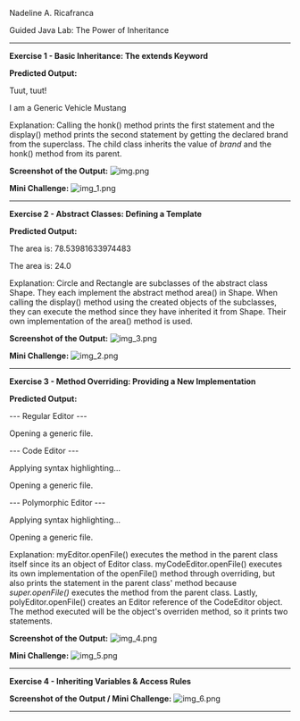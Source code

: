 Nadeline A. Ricafranca

Guided Java Lab: The Power of Inheritance

-------------------------------------------------

**Exercise 1 - Basic Inheritance: The extends Keyword**

**Predicted Output:**

Tuut, tuut!

I am a Generic Vehicle Mustang

Explanation: Calling the honk() method prints the first statement and the display() method prints the second statement by getting the declared brand from the superclass. The child class inherits the value of _brand_ and the honk() method from its parent.

**Screenshot of the Output:** ![img.png](img.png)

**Mini Challenge:** ![img_1.png](img_1.png)

-------------------------------------------------

**Exercise 2 - Abstract Classes: Defining a Template**

**Predicted Output:**

The area is: 78.53981633974483

The area is: 24.0

Explanation: Circle and Rectangle are subclasses of the abstract class Shape. They each implement the abstract method area() in Shape. When calling the display() method using the created objects of the subclasses, they can execute the method since they have inherited it from Shape. Their own implementation of the area() method is used.

**Screenshot of the Output:** ![img_3.png](img_3.png)

**Mini Challenge:** ![img_2.png](img_2.png)

-------------------------------------------------

**Exercise 3 - Method Overriding: Providing a New Implementation**

**Predicted Output:**

--- Regular Editor ---

Opening a generic file.

--- Code Editor ---

Applying syntax highlighting...

Opening a generic file.

--- Polymorphic Editor ---

Applying syntax highlighting...

Opening a generic file.

Explanation: myEditor.openFile() executes the method in the parent class itself since its an object of Editor class. myCodeEditor.openFile() executes its own implementation of the openFile() method through overriding, but also prints the statement in the parent class' method because _super.openFile()_ executes the method from the parent class. Lastly, polyEditor.openFile() creates an Editor reference of the CodeEditor object. The method executed will be the object's overriden method, so it prints two statements.  

**Screenshot of the Output:** ![img_4.png](img_4.png)

**Mini Challenge:** ![img_5.png](img_5.png)

-------------------------------------------------

**Exercise 4 - Inheriting Variables & Access Rules**

**Screenshot of the Output / Mini Challenge:** ![img_6.png](img_6.png)

-------------------------------------------------